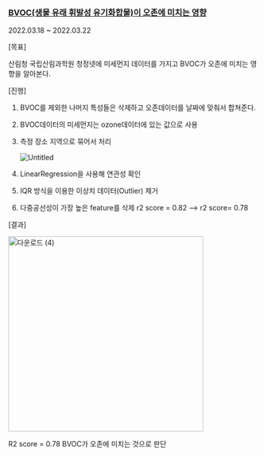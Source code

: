 
### [BVOC(생물 유래 휘발성 유기화합물)이 오존에 미치는 영향](https://github.com/bobabap/Effect_of_Bvoc)

2022.03.18 ~ 2022.03.22


[목표]

산림청 국립산림과학원 청정넷에 미세먼지 데이터를 가지고 BVOC가 오존에 미치는 영향을 알아본다.

[진행]

1. BVOC를 제외한 나머지 특성들은 삭제하고 오존데이터를 날짜에 맞춰서 합쳐준다.
2. BVOC데이터의 미세먼지는 ozone데이터에 있는 값으로 사용
3. 측정 장소 지역으로 묶어서 처리
    
    ![Untitled](https://user-images.githubusercontent.com/87513112/201477680-0dfcbe9b-7cbc-4170-9fa1-7500499638e2.png)
    
4. LinearRegression을 사용해 연관성 확인
5. IQR 방식을 이용한 이상치 데이터(Outlier) 제거
6. 다중공선성이 가장 높은 feature를 삭제
r2 score = 0.82 —> r2 score= 0.78

[결과]

<img width="392" alt="다운로드 (4)" src="https://user-images.githubusercontent.com/87513112/201477685-9823a3b9-bd76-45a9-85ee-0382cdfa44db.png">

R2 score = 0.78 
BVOC가 오존에 미치는 것으로 판단
